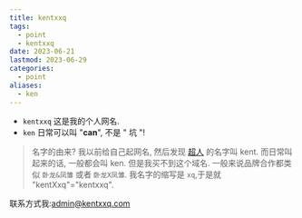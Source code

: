 ```yaml
---
title: kentxxq
tags:
  - point
  - kentxxq
date: 2023-06-21
lastmod: 2023-06-29
categories:
  - point
aliases:
  - ken
---
```


- `kentxxq` 这是我的个人网名.
- `ken` 日常可以叫 "**can**", 不是 " 坑 "!

>名字的由来?
>我以前给自己起网名, 然后发现 [超人](https://zh.wikipedia.org/wiki/%E8%B6%85%E4%BA%BA) 的名字叫 kent. 而日常叫起来的话, 一般都会叫 ken. 但是我买不到这个域名.
>一般来说品牌合作都类似 `卧龙&凤雏` 或者 `卧龙X凤雏`.
>我名字的缩写是 `xq`,于是就 "kentXxq"="kentxxq".

联系方式我:<admin@kentxxq.com>
